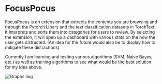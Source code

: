 # FocusPocus

FocusPocus is an extension that extracts the contents you are browsing and through the Pytorch Libary and the text classification datasets in TorchText, it interprets and sorts them into categories for users to review. By selecting the extension, it will open up a dashboard with various stats on the how the user gets distracted. (An idea for the future would also be to display how to mitigate these distractions)

Currently I am learning and testing various algorithms (SVM, Naive Bayes, etc.) as well as training algorithms to see what would be the best solution for my idea above.

![Graphs img](./focus.PNG "Title")
